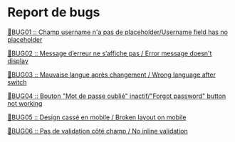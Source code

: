 Report de bugs
==============

[🐞BUG01 :: Champ username n'a pas de placeholder/Username field has no placeholder](bugs/bug01.md)

[🐞BUG02 :: Message d’erreur ne s’affiche pas / Error message doesn't display](bugs/bug02.md)

[🐞BUG03 :: Mauvaise langue après changement / Wrong language after switch](bugs/bug03.md)

[🐞BUG04 :: Bouton "Mot de passe oublié" inactif/"Forgot password" button not working](bugs/bug04.md)

[🐞BUG05 :: Design cassé en mobile / Broken layout on mobile](bugs/bug05.md)

[🐞BUG06 :: Pas de validation côté champ / No inline validation](bugs/bug06.md)
